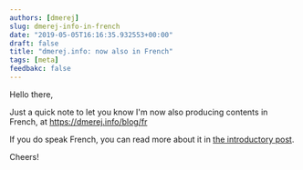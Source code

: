 ```yaml
---
authors: [dmerej]
slug: dmerej-info-in-french
date: "2019-05-05T16:16:35.932553+00:00"
draft: false
title: "dmerej.info: now also in French"
tags: [meta]
feedbakc: false
---
```


Hello there,

Just a quick note to let you know I'm now also producing contents in French, at https://dmerej.info/blog/fr

If you do speak French, you can read more about it in [the introductory post](https://dmerej.info/blog/fr/post/bonjour-monde/).

Cheers!
